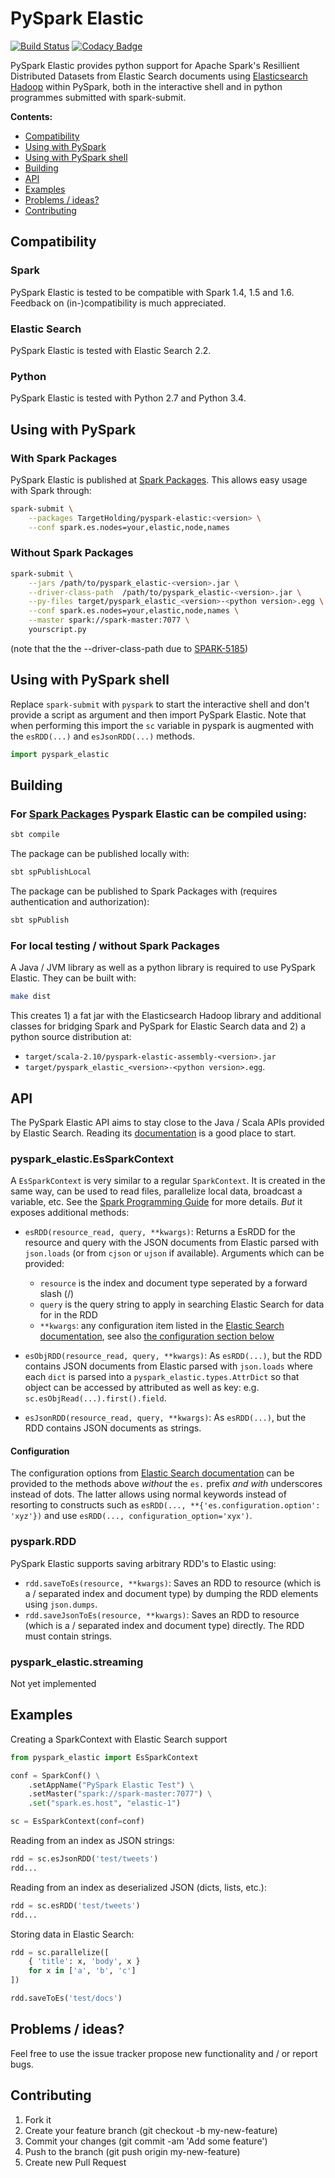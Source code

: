 PySpark Elastic
=================

[![Build Status](https://travis-ci.org/TargetHolding/pyspark-elastic.svg)](https://travis-ci.org/TargetHolding/pyspark-elastic)
[![Codacy Badge](https://api.codacy.com/project/badge/grade/2b7c6849703a4aedb69c071b20049702)](https://www.codacy.com/app/frensjan/pyspark-elastic)

PySpark Elastic provides python support for Apache Spark's Resillient Distributed Datasets from Elastic Search documents using [Elasticsearch Hadoop](https://www.elastic.co/products/hadoop) within PySpark, both in the interactive shell and in python programmes submitted with spark-submit.

**Contents:**
* [Compatibility](#compatibility)
* [Using with PySpark](#using-with-pyspark)
* [Using with PySpark shell](#using-with-pyspark-shell)
* [Building](#building)
* [API](#api)
* [Examples](#examples)
* [Problems / ideas?](#problems--ideas)
* [Contributing](#contributing)



Compatibility
-------------

### Spark
PySpark Elastic is tested to be compatible with Spark 1.4, 1.5 and 1.6. Feedback on (in-)compatibility is much appreciated.

### Elastic Search
PySpark Elastic is tested with Elastic Search 2.2.

### Python
PySpark Elastic is tested with Python 2.7 and Python 3.4.


Using with PySpark
------------------

### With Spark Packages
PySpark Elastic is published at [Spark Packages](http://spark-packages.org/package/TargetHolding/pyspark-elastic). This allows easy usage with Spark through:
```bash
spark-submit \
	--packages TargetHolding/pyspark-elastic:<version> \
	--conf spark.es.nodes=your,elastic,node,names
```


### Without Spark Packages

```bash
spark-submit \
	--jars /path/to/pyspark_elastic-<version>.jar \
	--driver-class-path  /path/to/pyspark_elastic-<version>.jar \
	--py-files target/pyspark_elastic_<version>-<python version>.egg \
	--conf spark.es.nodes=your,elastic,node,names \
	--master spark://spark-master:7077 \
	yourscript.py
```
(note that the the --driver-class-path due to [SPARK-5185](https://issues.apache.org/jira/browse/SPARK-5185))



Using with PySpark shell
------------------------

Replace `spark-submit` with `pyspark` to start the interactive shell and don't provide a script as argument and then import PySpark Elastic. Note that when performing this import the `sc` variable in pyspark is augmented with the `esRDD(...)` and `esJsonRDD(...)` methods.

```python
import pyspark_elastic
```



Building
--------
### For [Spark Packages](http://spark-packages.org/package/TargetHolding/pyspark-elastic) Pyspark Elastic can be compiled using:
```bash
sbt compile
```
The package can be published locally with:
```bash
sbt spPublishLocal
```
The package can be published to Spark Packages with (requires authentication and authorization):
```bash
sbt spPublish
```

### For local testing / without Spark Packages
A Java / JVM library as well as a python library is required to use PySpark Elastic. They can be built with:

```bash
make dist
```

This creates 1) a fat jar with the Elasticsearch Hadoop library and additional classes for bridging Spark and PySpark for Elastic Search data and 2) a python source distribution at:

* `target/scala-2.10/pyspark-elastic-assembly-<version>.jar`
* `target/pyspark_elastic_<version>-<python version>.egg`.



API
---

The PySpark Elastic API aims to stay close to the Java / Scala APIs provided by Elastic Search. Reading its [documentation](https://www.elastic.co/guide/en/elasticsearch/hadoop/current/spark.html) is a good place to start.


### pyspark_elastic.EsSparkContext

A `EsSparkContext` is very similar to a regular `SparkContext`. It is created in the same way, can be used to read files, parallelize local data, broadcast a variable, etc. See the [Spark Programming Guide](https://spark.apache.org/docs/1.2.0/programming-guide.html) for more details. *But* it exposes additional methods:

* ``esRDD(resource_read, query, **kwargs)``: Returns a EsRDD for the resource and query with the JSON documents from Elastic parsed with `json.loads` (or from `cjson` or `ujson` if available). Arguments which can be provided:

  * `resource` is the index and document type seperated by a forward slash (/)
  * `query` is the query string to apply in searching Elastic Search for data for in the RDD
  * `**kwargs`: any configuration item listed in the [Elastic Search documentation]( https://www.elastic.co/guide/en/elasticsearch/hadoop/current/configuration.html), see also [the configuration section below](#configuration)

* ``esObjRDD(resource_read, query, **kwargs)``: As `esRDD(...)`, but the RDD contains JSON documents from Elastic parsed with `json.loads` where each `dict` is parsed into a `pyspark_elastic.types.AttrDict` so that object can be accessed by attributed as well as key: e.g. `sc.esObjRead(...).first().field`.

* ``esJsonRDD(resource_read, query, **kwargs)``: As `esRDD(...)`, but the RDD contains JSON documents as strings.

#### Configuration
The configuration options from [Elastic Search documentation]( https://www.elastic.co/guide/en/elasticsearch/hadoop/current/configuration.html) can be provided to the methods above _without_ the `es.` prefix _and with_ underscores instead of dots. The latter allows using normal keywords instead of resorting to constructs such as `esRDD(..., **{'es.configuration.option': 'xyz'})` and use `esRDD(..., configuration_option='xyx')`.

### pyspark.RDD

PySpark Elastic supports saving arbitrary RDD's to Elastic using:

* ``rdd.saveToEs(resource, **kwargs)``: Saves an RDD to resource (which is a / separated index and document type) by dumping the RDD elements using ``json.dumps``.
* ``rdd.saveJsonToEs(resource, **kwargs)``: Saves an RDD to resource (which is a / separated index and document type) directly. The RDD must contain strings.



### pyspark_elastic.streaming

Not yet implemented


Examples
--------

Creating a SparkContext with Elastic Search support

```python
from pyspark_elastic import EsSparkContext

conf = SparkConf() \
	.setAppName("PySpark Elastic Test") \
	.setMaster("spark://spark-master:7077") \
	.set("spark.es.host", "elastic-1")

sc = EsSparkContext(conf=conf)
```

Reading from an index as JSON strings:

```python	
rdd = sc.esJsonRDD('test/tweets')
rdd...
```

Reading from an index as deserialized JSON (dicts, lists, etc.):

```python	
rdd = sc.esRDD('test/tweets')
rdd...
```

Storing data in Elastic Search:

```python
rdd = sc.parallelize([
	{ 'title': x, 'body', x }
	for x in ['a', 'b', 'c']
])

rdd.saveToEs('test/docs')
```



Problems / ideas?
-----------------
Feel free to use the issue tracker propose new functionality and / or report bugs.



Contributing
------------

1. Fork it
2. Create your feature branch (git checkout -b my-new-feature)
3. Commit your changes (git commit -am 'Add some feature')
4. Push to the branch (git push origin my-new-feature)
5. Create new Pull Request
